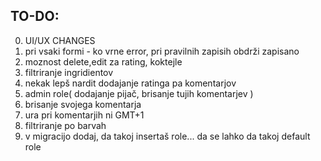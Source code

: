 ## TO-DO:

0. UI/UX CHANGES
1. pri vsaki formi - ko vrne error, pri pravilnih zapisih obdrži zapisano
2. moznost delete,edit za rating, koktejle
3. filtriranje ingridientov
4. nekak lepš nardit dodajanje ratinga pa komentarjov
5. admin role( dodajanje pijač, brisanje tujih komentarjev )
6. brisanje svojega komentarja
7. ura pri komentarjih ni GMT+1
8. filtriranje po barvah
9. v migracijo dodaj, da takoj insertaš role... da se lahko da takoj default role
